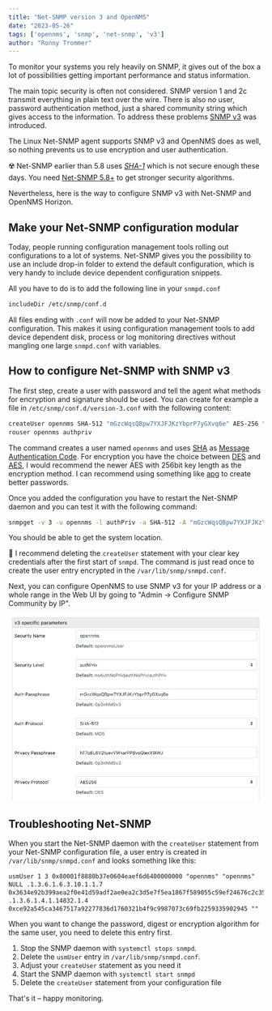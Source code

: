```yaml
---
title: "Net-SNMP version 3 and OpenNMS"
date: "2023-05-26"
tags: ['opennms', 'snmp', 'net-snmp', 'v3']
author: "Ronny Trommer"
---
```


To monitor your systems you rely heavily on SNMP, it gives out of the box a lot of possibilities getting important performance and status information.

The main topic security is often not considered.
SNMP version 1 and 2c transmit everything in plain text over the wire.
There is also no user, password authentication method, just a shared community string which gives access to the information.
To address these problems [SNMP v3](http://en.wikipedia.org/wiki/Simple_Network_Management_Protocol#SNMPv3) was introduced.

The Linux Net-SNMP agent supports SNMP v3 and OpenNMS does as well, so nothing prevents us to use encryption and user authentication.

☢️ Net-SNMP earlier than 5.8 uses *[SHA-1](https://shattered.io/)* which is not secure enough these days.
You need [Net-SNMP 5.8+](http://net-snmp.sourceforge.net/wiki/index.php/Strong_Authentication_or_Encryption) to get stronger security algorithms.

Nevertheless, here is the way to configure SNMP v3 with Net-SNMP and OpenNMS Horizon.

## Make your Net-SNMP configuration modular

Today, people running configuration management tools rolling out configurations to a lot of systems.
Net-SNMP gives you the possibility to use an include drop-in folder to extend the default configuration, which is very handy to include device dependent configuration snippets.

All you have to do is to add the following line in your `snmpd.conf`

```bash
includeDir /etc/snmp/conf.d
```

All files ending with `.conf` will now be added to your Net-SNMP configuration.
This makes it using configuration management tools to add device dependent disk, process or log monitoring directives without mangling one large `snmpd.conf` with variables.

## How to configure Net-SNMP with SNMP v3

The first step, create a user with password and tell the agent what methods for encryption and signature should be used.
You can create for example a file in `/etc/snmp/conf.d/version-3.conf` with the following content:

```bash
createUser opennms SHA-512 "mGzcWqsQBpw7YXJFJKzYbprP7yGXvq6e" AES-256 "hT7q6L6V2tuevVWkarPPBvoQiexX9iWJ"
rouser opennms authpriv
```

The command creates a user named `opennms` and uses [SHA](https://en.wikipedia.org/wiki/Secure_Hash_Algorithms) as  [Message Authentication Code](http://en.wikipedia.org/wiki/HMAC).
For encryption you have the choice between [DES](http://en.wikipedia.org/wiki/Data_Encryption_Standard) and [AES](http://en.wikipedia.org/wiki/Advanced_Encryption_Standard), I would recommend the newer AES with 256bit key length as the encryption method.
I can recommend using something like [apg](http://linux.die.net/man/1/apg) to create better passwords.

Once you added the configuration you have to restart the Net-SNMP daemon and you can test it with the following command:

```bash
snmpget -v 3 -u opennms -l authPriv -a SHA-512 -A "mGzcWqsQBpw7YXJFJKzYbprP7yGXvq6e" -x AES-256 -X "hT7q6L6V2tuevVWkarPPBvoQiexX9iWJ" localhost .1.3.6.1.2.1.1.6.0
```

You should be able to get the system location.

🚓 I recommend deleting the `createUser` statement with your clear key credentials after the first start of `snmpd`.
The command is just read once to create the user entry encrypted in the `/var/lib/snmp/snmpd.conf`. 

Next, you can configure OpenNMS to use SNMP v3 for your IP address or a whole range in the Web UI by going to "Admin -> Configure SNMP Community by IP".

![SNMPv3 Configuration in OpenNMS Horizon](snmp-config-opennms.webp)

## Troubleshooting Net-SNMP

When you start the Net-SNMP daemon with the `createUser` statement from your Net-SNMP configuration file, a user entry is created in `/var/lib/snmp/snmpd.conf` and looks something like this:

```plain
usmUser 1 3 0x80001f8880b37e0604eaef6d6400000000 "opennms" "opennms" NULL .1.3.6.1.6.3.10.1.1.7 0x3634e92b399aea2f0e41d59adf2ae0ea2c3d5e7f5ea1867f589055c59ef24676c2c35611fe0711a40031fe6b7b8b557798f28446975c922dc013165064f70cbe .1.3.6.1.4.1.14832.1.4 0xce92a545ca3467517a92277836d1760321b4f9c9987073c69fb2259335902945 ""
```

When you want to change the password, digest or encryption algorithm for the same user, you need to delete this entry first.

1. Stop the SNMP daemon with `systemctl stops snmpd`.
2. Delete the `usmUser` entry in `/var/lib/snmp/snmpd.conf`.
3. Adjust your `createUser` statement as you need it
4. Start the SNMP daemon with `systemctl start snmpd`
5. Delete the `createUser` statement from your configuration file

That's it – happy monitoring.
